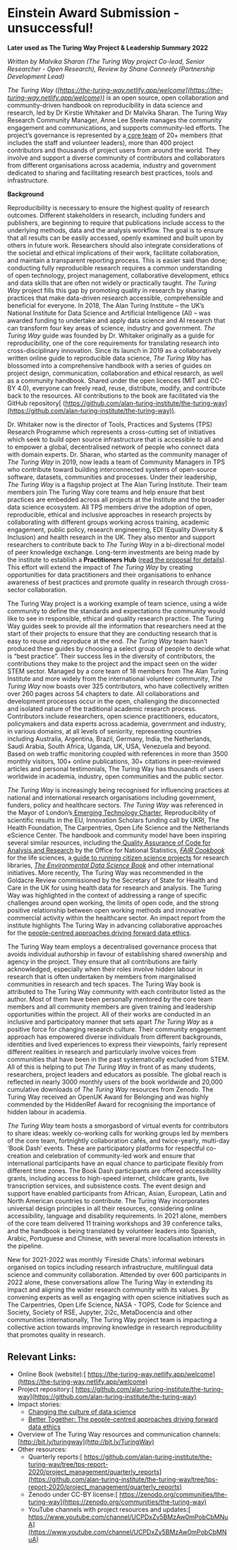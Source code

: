 # Einstein Award Submission - unsuccessful!

**Later used as The Turing Way Project & Leadership Summary 2022**

_Written by Malvika Sharan (The Turing Way project Co-lead, Senior Researcher - Open Research), Review by Shane Conneely (Partnership Development Lead)_

_The Turing Way ([https://the-turing-way.netlify.app/welcome](https://the-turing-way.netlify.app/welcome))_ is an open source, open collaboration and community-driven handbook on reproducibility in data science and research, led by Dr Kirstie Whitaker and Dr Malvika Sharan. The Turing Way Research Community Manager, Anne Lee Steele manages the community engagement and communications, and supports community-led efforts. The project’s governance is represented by a[ core team](https://github.com/alan-turing-institute/the-turing-way/blob/main/ways_of_working.md) of 20+ members (that includes the staff and volunteer leaders), more than 400 project contributors and thousands of project users from around the world. They involve and support a diverse community of contributors and collaborators from different organisations across academia, industry and government dedicated to sharing and facilitating research best practices, tools and infrastructure.

**Background**

Reproducibility is necessary to ensure the highest quality of research outcomes. Different stakeholders in research, including funders and publishers, are beginning to require that publications include access to the underlying methods, data and the analysis workflow. The goal is to ensure that all results can be easily accessed, openly examined and built upon by others in future work. Researchers should also integrate considerations of the societal and ethical implications of their work, facilitate collaboration, and maintain a transparent reporting process. This is easier said than done; conducting fully reproducible research requires a common understanding of open technology, project management, collaborative development, ethics and data skills that are often not widely or practically taught. _The Turing Way_ project fills this gap by promoting quality in research by sharing practices that make data-driven research accessible, comprehensible and beneficial for everyone. In 2018, The Alan Turing Institute – the UK’s National Institute for Data Science and Artificial Intelligence (AI) – was awarded funding to undertake and apply data science and AI research that can transform four key areas of science, industry and government. _The Turing Way_ guide was founded by Dr. Whitaker originally as a guide for reproducibility, one of the core requirements for translating research into cross-disciplinary innovation. Since its launch in 2019 as a collaboratively written online guide to reproducible data science, _The Turing Way_ has blossomed into a comprehensive handbook with a series of guides on project design, communication, collaboration and ethical research, as well as a community handbook. Shared under the open licences (MIT and CC-BY 4.0), everyone can freely read, reuse, distribute, modify, and contribute back to the resources. All contributions to the book are facilitated via the GitHub repository[ (https://github.com/alan-turing-institute/the-turing-way](https://github.com/alan-turing-institute/the-turing-way)). 

Dr. Whitaker now is the director of Tools, Practices and Systems (TPS) Research Programme which represents a cross-cutting set of initiatives which seek to build open source infrastructure that is accessible to all and to empower a global, decentralised network of people who connect data with domain experts. Dr. Sharan, who started as the community manager of _The Turing Way_ in 2019, now leads a team of Community Managers in TPS who contribute toward building interconnected systems of open-source software, datasets, communities and processes. Under their leadership, _The Turing Way_ is a flagship project at The Alan Turing Institute. Their team members join The Turing Way core teams and help ensure that best practices are embedded across all projects at the Institute and the broader data science ecosystem. All TPS members drive the adoption of open, reproducible, ethical and inclusive approaches in research projects by collaborating with different groups working across training, academic engagement, public policy, research engineering, EDI (Equality Diversity & Inclusion) and health research in the UK. They also mentor and support researchers to contribute back to _The Turing Way_ in a bi-directional model of peer knowledge exchange. Long-term investments are being made by the institute to establish a **Practitioners Hub** ([read the proposal for details](https://zenodo.org/record/7427274)). This effort will extend the impact of _The Turing Way_ by creating opportunities for data practitioners and their organisations to enhance awareness of best practices and promote quality in research through cross-sector collaboration.

The Turing Way project is a working example of team science, using a wide community to define the standards and expectations the community would like to see in responsible, ethical and quality research practice. The Turing Way guides seek to provide all the information that researchers need at the start of their projects to ensure that they are conducting research that is easy to reuse and reproduce at the end. _The Turing Way_ team hasn’t produced these guides by choosing a select group of people to decide what is “best practice”. Their success lies in the diversity of contributors, the contributions they make to the project and the impact seen on the wider STEM sector. Managed by a core team of 18 members from The Alan Turing Institute and more widely from the international volunteer community, _The Turing Way_ now boasts over 325 contributors, who have collectively written over 260 pages across 54 chapters to date. All collaborations and development processes occur in the open, challenging the disconnected and isolated nature of the traditional academic research process. Contributors include researchers, open science practitioners, educators, policymakers and data experts across academia, government and industry, in various domains, at all levels of seniority, representing countries including Australia, Argentina, Brazil, Germany, India, the Netherlands, Saudi Arabia, South Africa, Uganda, UK, USA, Venezuela and beyond. Based on web traffic monitoring coupled with references in more than 3500 monthly visitors, 100+ online publications, 30+ citations in peer-reviewed articles and personal testimonials, The Turing Way has thousands of users worldwide in academia, industry, open communities and the public sector. 

_The Turing Way_ is increasingly being recognised for influencing practices at national and international research organisations including government, funders, policy and healthcare sectors. _The Turing Way_ was referenced in the Mayor of London’s[ Emerging Technology Charter](https://www.london.gov.uk/publications/emerging-technology-charter-london), Reproducibility of scientific results in the EU, Innovation Scholars funding call by UKRI, The Health Foundation, The Carpentries, Open Life Science and the Netherlands eScience Center. The handbook and community model have been inspiring several similar resources, including the[ Quality Assurance of Code for Analysis and Research](https://faircookbook.elixir-europe.org/content/home.html) by the Office for National Statistics, _[FAIR Cookbook](https://faircookbook.elixir-europe.org/content/home.html)_ for the life sciences, a[ guide to running citizen science projects](https://libereurope.eu/working-group/liber-citizen-science-working-group/citizen-science-guide/) for research libraries, _[The Environmental Data Science Book](https://the-environmental-ds-book.netlify.app/welcome.html)_ and other international initiatives. More recently, The Turing Way was recommended in the Goldacre Review commissioned by the Secretary of State for Health and Care in the UK for using health data for research and analysis. The Turing Way was highlighted in the context of addressing a range of specific challenges around open working, the limits of open code, and the strong positive relationship between open working methods and innovative commercial activity within the healthcare sector. An impact report from the institute highlights The Turing Way in advancing collaborative approaches for the [people-centred approaches driving forward data ethics](https://www.turing.ac.uk/research/impact-stories/better-together-people-centred-approaches-driving-forward-data-ethics).

The Turing Way team employs a decentralised governance process that avoids individual authorship in favour of establishing shared ownership and agency in the project. They ensure that all contributions are fairly acknowledged, especially when their roles involve hidden labour in research that is often undertaken by members from marginalised communities in research and tech spaces. The Turing Way book is attributed to The Turing Way community with each contributor listed as the author. Most of them have been personally mentored by the core team members and all community members are given training and leadership opportunities within the project. All of their works are conducted in an inclusive and participatory manner that sets apart _The Turing Way_ as a positive force for changing research culture. Their community engagement approach has empowered diverse individuals from different backgrounds, identities and lived experiences to express their viewpoints, fairly represent different realities in research and particularly involve voices from communities that have been in the past systematically excluded from STEM. All of this is helping to put _The Turing Way_ in front of as many students, researchers, project leaders and educators as possible. The global reach is reflected in nearly 3000 monthly users of the book worldwide and 20,000 cumulative downloads of _The Turing Way_ resources from Zenodo. The Turing Way received an OpenUK Award for Belonging and was highly commended by the HiddenRef Award for recognising the importance of hidden labour in academia. 

_The Turing Way_ team hosts a smorgasbord of virtual events for contributors to share ideas: weekly co-working calls for working groups led by members of the core team, fortnightly collaboration cafés, and twice-yearly, multi-day ‘Book Dash’ events. These are participatory platforms for respectful co-creation and celebration of community-led work and ensure that international participants have an equal chance to participate flexibly from different time zones. The Book Dash participants are offered accessibility grants, including access to high-speed internet, childcare grants, live transcription services, and subsistence costs. The event design and support have enabled participants from African, Asian, European, Latin and North American countries to contribute.  The Turing Way incorporates universal design principles in all their resources, considering online accessibility, language and disability requirements. In 2021 alone, members of the core team delivered 11 training workshops and 39 conference talks, and the handbook is being translated by volunteer leaders into Spanish, Arabic, Portuguese and Chinese, with several more localisation interests in the pipeline. 

New for 2021-2022 was monthly ‘Fireside Chats’: informal webinars organised on topics including research infrastructure, multilingual data science and community collaboration. Attended by over 600 participants in 2022 alone, these conversations allow The Turing Way in extending its impact and aligning the wider research community with its values. By convening experts as well as engaging with open science initiatives such as The Carpentries, Open Life Science, NASA - TOPS, Code for Science and Society, Society of RSE, Jupyter, 2i2c, MetaDocencia and other communities internationally, The Turing Way project team is impacting a collective action towards improving knowledge in research reproducibility that promotes quality in research.


## **Relevant Links:** 



* Online Book (website):[ https://the-turing-way.netlify.app/welcome](https://the-turing-way.netlify.app/welcome) 
* Project repository:[ https://github.com/alan-turing-institute/the-turing-way](https://github.com/alan-turing-institute/the-turing-way) 
* Impact stories:[ ](https://www.turing.ac.uk/research/impact-stories/changing-culture-data-science)
    * [Changing the culture of data science](https://www.turing.ac.uk/research/impact-stories/changing-culture-data-science) 
    * [Better Together: The people-centred approaches driving forward data ethics](https://www.turing.ac.uk/research/impact-stories/better-together-people-centred-approaches-driving-forward-data-ethics)
* Overview of The Turing Way resources and communication channels: [http://bit.ly/turingway](http://bit.ly/TuringWay) 
* Other resources:
    * Quarterly reports:[ https://github.com/alan-turing-institute/the-turing-way/tree/tps-report-2020/project_management/quarterly_reports](https://github.com/alan-turing-institute/the-turing-way/tree/tps-report-2020/project_management/quarterly_reports) 
    * Zenodo under CC-BY license:[ https://zenodo.org/communities/the-turing-way](https://zenodo.org/communities/the-turing-way) 
    * YouTube channels with project resources and updates:[ https://www.youtube.com/channel/UCPDxZv5BMzAw0mPobCbMNuA](https://www.youtube.com/channel/UCPDxZv5BMzAw0mPobCbMNuA) 

 

 
